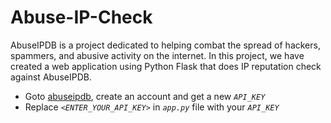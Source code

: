 # Abuse-IP-Check
AbuseIPDB is a project dedicated to helping combat the spread of hackers, spammers, and abusive activity on the internet. 
In this project, we have created a web application using Python Flask that does IP reputation check against AbuseIPDB.

- Goto [abuseipdb](https://www.abuseipdb.com/), create an account and get a new *`API_KEY`*
- Replace *`<ENTER_YOUR_API_KEY>`* in *`app.py`* file with your *`API_KEY`*

